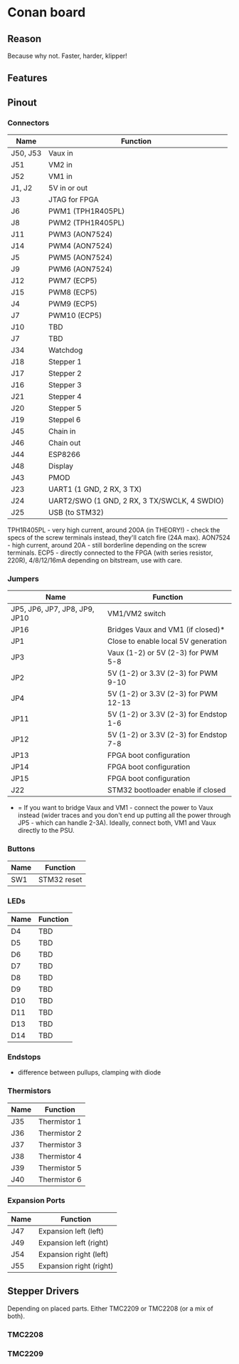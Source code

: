 # Conan board

## Reason
Because why not. Faster, harder, klipper!


## Features


## Pinout

### Connectors
| Name | Function |
| ---- | -------- |
| J50, J53 | Vaux in |
| J51 | VM2 in |
| J52 | VM1 in |
| J1, J2 | 5V in or out |
| J3 | JTAG for FPGA |
| J6 | PWM1 (TPH1R405PL) |
| J8 | PWM2 (TPH1R405PL) |
| J11 | PWM3 (AON7524) |
| J14 | PWM4 (AON7524) |
| J5 | PWM5 (AON7524) |
| J9 | PWM6 (AON7524) |
| J12 | PWM7 (ECP5) |
| J15 | PWM8 (ECP5) |
| J4 | PWM9 (ECP5) |
| J7 | PWM10 (ECP5) |
| J10 | TBD |
| J7 | TBD |
| J34 | Watchdog |
| J18 | Stepper 1 |
| J17 | Stepper 2 |
| J16 | Stepper 3 |
| J21 | Stepper 4 |
| J20 | Stepper 5 |
| J19 | Steppel 6 |
| J45 | Chain in |
| J46 | Chain out |
| J44 | ESP8266 |
| J48 | Display |
| J43 | PMOD |
| J23 | UART1 (1 GND, 2 RX, 3 TX)|
| J24 | UART2/SWO (1 GND, 2 RX, 3 TX/SWCLK, 4 SWDIO) |
| J25 | USB (to STM32) |
TPH1R405PL - very high current, around 200A (in THEORY!) - check the specs of the screw terminals instead, they'll catch fire (24A max).
AON7524 - high current, around 20A - still borderline depending on the screw terminals.
ECP5 - directly connected to the FPGA (with series resistor, 220R), 4/8/12/16mA depending on bitstream, use with care.

### Jumpers

| Name | Function |
| ---- | -------- |
| JP5, JP6, JP7, JP8, JP9, JP10 | VM1/VM2 switch |
| JP16 | Bridges Vaux and VM1 (if closed)* |
| JP1 | Close to enable local 5V generation |
| JP3 | Vaux (1-2) or 5V (2-3) for PWM 5-8 |
| JP2 | 5V (1-2) or 3.3V (2-3) for PWM 9-10 |
| JP4 | 5V (1-2) or 3.3V (2-3) for PWM 12-13 |
| JP11 | 5V (1-2) or 3.3V (2-3) for Endstop 1-6 |
| JP12 | 5V (1-2) or 3.3V (2-3) for Endstop 7-8 |
| JP13 | FPGA boot configuration |
| JP14 | FPGA boot configuration |
| JP15 | FPGA boot configuration |
| J22 | STM32 bootloader enable if closed |
* = If you want to bridge Vaux and VM1 - connect the power to Vaux instead (wider traces and you don't end up putting all the power through JP5 - which can handle 2-3A). Ideally, connect both, VM1 and Vaux directly to the PSU.


### Buttons
| Name | Function |
| ---- | -------- |
| SW1 | STM32 reset |

### LEDs
| Name | Function |
| ---- | -------- |
| D4 | TBD |
| D5 | TBD |
| D6 | TBD |
| D7 | TBD |
| D8 | TBD |
| D9 | TBD |
| D10 | TBD |
| D11 | TBD |
| D13 | TBD |
| D14 | TBD |

### Endstops
- difference between pullups, clamping with diode

### Thermistors
| Name | Function |
| ---- | -------- |
| J35 | Thermistor 1 |
| J36 | Thermistor 2 |
| J37 | Thermistor 3 |
| J38 | Thermistor 4 |
| J39 | Thermistor 5 |
| J40 | Thermistor 6 |

### Expansion Ports
| Name | Function |
| ---- | -------- |
| J47 | Expansion left (left) |
| J49 | Expansion left (right) |
| J54 | Expansion right (left) |
| J55 | Expansion right (right) |


## Stepper Drivers
Depending on placed parts. Either TMC2209 or TMC2208 (or a mix of both).

### TMC2208
### TMC2209
